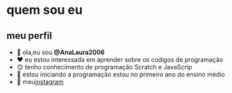 # quem sou eu
## meu perfil

- 👻 ola,eu sou **@AnaLaura2006**
- ♥️ eu estou interessada em aprender sobre os codigos de programação
- 😊 tenho conhecimento de programaçâo Scratch e JavaScrip
- 🥵 estou iniciando a programação estou no primeiro ano do ensino médio
- 🌚 meu[instagram](instagram.com/aninhaaa0805)
